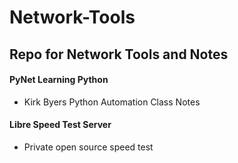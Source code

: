 # Network-Tools
Repo for Network Tools and Notes
--------------------------------
#### PyNet Learning Python
 * Kirk Byers Python Automation Class Notes
#### Libre Speed Test Server
 * Private open source speed test
 
